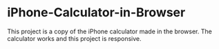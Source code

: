 # iPhone-Calculator-in-Browser
This project is a copy of the iPhone calculator made in the browser. The calculator works and this project is responsive.
